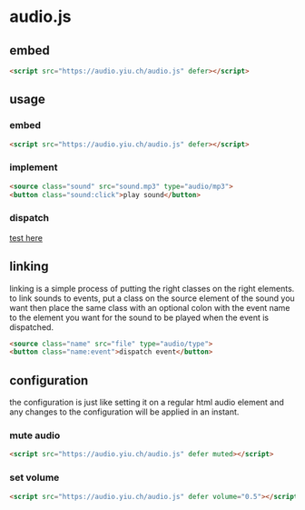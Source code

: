 # audio.js
## embed
```html
<script src="https://audio.yiu.ch/audio.js" defer></script>
```
## usage
### embed
```html
<script src="https://audio.yiu.ch/audio.js" defer></script>
```
### implement
```html
<source class="sound" src="sound.mp3" type="audio/mp3">
<button class="sound:click">play sound</button>
```
### dispatch
[test here](https://audio.yiu.ch/)
## linking
linking is a simple process of putting the right classes on the right elements.  
to link sounds to events, put a class on the source element of the sound you want then place the same class with an optional colon with the event name to the element you want for the sound to be played when the event is dispatched. 
```html
<source class="name" src="file" type="audio/type">
<button class="name:event">dispatch event</button>
```
## configuration
the configuration is just like setting it on a regular html audio element and any changes to the configuration will be applied in an instant. 
### mute audio
```html
<script src="https://audio.yiu.ch/audio.js" defer muted></script>
```
### set volume
```html
<script src="https://audio.yiu.ch/audio.js" defer volume="0.5"></script>
```